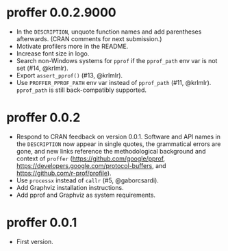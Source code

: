 # proffer 0.0.2.9000

* In the `DESCRIPTION`, unquote function names and add parentheses afterwards. (CRAN comments for next submission.)
* Motivate profilers more in the README.
* Increase font size in logo.
* Search non-Windows systems for `pprof` if the `pprof_path` env var is not set (#14, @krlmlr).
* Export `assert_pprof()` (#13, @krlmlr).
* Use `PROFFER_PPROF_PATH` env var instead of `pprof_path` (#11, @krlmlr). `pprof_path` is still back-compatibly supported.

# proffer 0.0.2

* Respond to CRAN feedback on version 0.0.1. Software and API names in the `DESCRIPTION` now appear in single quotes, the grammatical errors are gone, and new links reference the methodological background and context of `proffer` (<https://github.com/google/pprof>, <https://developers.google.com/protocol-buffers>, and <https://github.com/r-prof/profile>).
* Use `processx` instead of `callr` (#5, @gaborcsardi).
* Add Graphviz installation instructions.
* Add pprof and Graphviz as system requirements.

# proffer 0.0.1

* First version.
